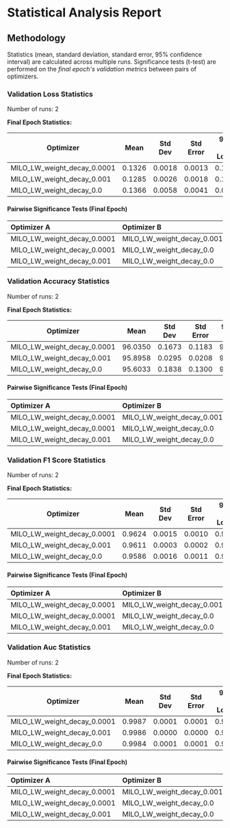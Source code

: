 # Statistical Analysis Report

## Methodology

Statistics (mean, standard deviation, standard error, 95% confidence interval) are calculated across multiple runs.
Significance tests (t-test) are performed on the *final epoch's validation metrics* between pairs of optimizers.

### Validation Loss Statistics

Number of runs: 2

**Final Epoch Statistics:**

| Optimizer | Mean | Std Dev | Std Error | 95% CI Lower | 95% CI Upper |
|-----------|------|---------|-----------|--------------|--------------|
| MILO_LW_weight_decay_0.0001 | 0.1326 | 0.0018 | 0.0013 | 0.1165 | 0.1487 |
| MILO_LW_weight_decay_0.001 | 0.1285 | 0.0026 | 0.0018 | 0.1051 | 0.1520 |
| MILO_LW_weight_decay_0.0 | 0.1366 | 0.0058 | 0.0041 | 0.0842 | 0.1889 |

#### Pairwise Significance Tests (Final Epoch)

| Optimizer A                 | Optimizer B                |   Mean A |   Mean B | Better                      |   p-value | Significant   | Metric                |
|:----------------------------|:---------------------------|---------:|---------:|:----------------------------|----------:|:--------------|:----------------------|
| MILO_LW_weight_decay_0.0001 | MILO_LW_weight_decay_0.001 | 0.132584 | 0.128548 | MILO_LW_weight_decay_0.001  |  0.228739 |               | final_validation_loss |
| MILO_LW_weight_decay_0.0001 | MILO_LW_weight_decay_0.0   | 0.132584 | 0.136553 | MILO_LW_weight_decay_0.0001 |  0.506078 |               | final_validation_loss |
| MILO_LW_weight_decay_0.001  | MILO_LW_weight_decay_0.0   | 0.128548 | 0.136553 | MILO_LW_weight_decay_0.001  |  0.270682 |               | final_validation_loss |

### Validation Accuracy Statistics

Number of runs: 2

**Final Epoch Statistics:**

| Optimizer | Mean | Std Dev | Std Error | 95% CI Lower | 95% CI Upper |
|-----------|------|---------|-----------|--------------|--------------|
| MILO_LW_weight_decay_0.0001 | 96.0350 | 0.1673 | 0.1183 | 94.5314 | 97.5386 |
| MILO_LW_weight_decay_0.001 | 95.8958 | 0.0295 | 0.0208 | 95.6311 | 96.1605 |
| MILO_LW_weight_decay_0.0 | 95.6033 | 0.1838 | 0.1300 | 93.9515 | 97.2551 |

#### Pairwise Significance Tests (Final Epoch)

| Optimizer A                 | Optimizer B                |   Mean A |   Mean B | Better                      |   p-value | Significant   | Metric                    |
|:----------------------------|:---------------------------|---------:|---------:|:----------------------------|----------:|:--------------|:--------------------------|
| MILO_LW_weight_decay_0.0001 | MILO_LW_weight_decay_0.001 |  96.035  |  95.8958 | MILO_LW_weight_decay_0.0001 |  0.444595 |               | final_validation_accuracy |
| MILO_LW_weight_decay_0.0001 | MILO_LW_weight_decay_0.0   |  96.035  |  95.6033 | MILO_LW_weight_decay_0.0001 |  0.134533 |               | final_validation_accuracy |
| MILO_LW_weight_decay_0.001  | MILO_LW_weight_decay_0.0   |  95.8958 |  95.6033 | MILO_LW_weight_decay_0.001  |  0.259471 |               | final_validation_accuracy |

### Validation F1 Score Statistics

Number of runs: 2

**Final Epoch Statistics:**

| Optimizer | Mean | Std Dev | Std Error | 95% CI Lower | 95% CI Upper |
|-----------|------|---------|-----------|--------------|--------------|
| MILO_LW_weight_decay_0.0001 | 0.9624 | 0.0015 | 0.0010 | 0.9490 | 0.9757 |
| MILO_LW_weight_decay_0.001 | 0.9611 | 0.0003 | 0.0002 | 0.9588 | 0.9634 |
| MILO_LW_weight_decay_0.0 | 0.9586 | 0.0016 | 0.0011 | 0.9443 | 0.9729 |

#### Pairwise Significance Tests (Final Epoch)

| Optimizer A                 | Optimizer B                |   Mean A |   Mean B | Better                      |   p-value | Significant   | Metric                    |
|:----------------------------|:---------------------------|---------:|---------:|:----------------------------|----------:|:--------------|:--------------------------|
| MILO_LW_weight_decay_0.0001 | MILO_LW_weight_decay_0.001 | 0.96235  | 0.961134 | MILO_LW_weight_decay_0.0001 |  0.449511 |               | final_validation_f1_score |
| MILO_LW_weight_decay_0.0001 | MILO_LW_weight_decay_0.0   | 0.96235  | 0.958566 | MILO_LW_weight_decay_0.0001 |  0.133784 |               | final_validation_f1_score |
| MILO_LW_weight_decay_0.001  | MILO_LW_weight_decay_0.0   | 0.961134 | 0.958566 | MILO_LW_weight_decay_0.001  |  0.256109 |               | final_validation_f1_score |

### Validation Auc Statistics

Number of runs: 2

**Final Epoch Statistics:**

| Optimizer | Mean | Std Dev | Std Error | 95% CI Lower | 95% CI Upper |
|-----------|------|---------|-----------|--------------|--------------|
| MILO_LW_weight_decay_0.0001 | 0.9987 | 0.0001 | 0.0001 | 0.9978 | 0.9995 |
| MILO_LW_weight_decay_0.001 | 0.9986 | 0.0000 | 0.0000 | 0.9984 | 0.9988 |
| MILO_LW_weight_decay_0.0 | 0.9984 | 0.0001 | 0.0001 | 0.9974 | 0.9995 |

#### Pairwise Significance Tests (Final Epoch)

| Optimizer A                 | Optimizer B                |   Mean A |   Mean B | Better                      |   p-value | Significant   | Metric               |
|:----------------------------|:---------------------------|---------:|---------:|:----------------------------|----------:|:--------------|:---------------------|
| MILO_LW_weight_decay_0.0001 | MILO_LW_weight_decay_0.001 | 0.998653 | 0.998598 | MILO_LW_weight_decay_0.0001 |  0.556434 |               | final_validation_auc |
| MILO_LW_weight_decay_0.0001 | MILO_LW_weight_decay_0.0   | 0.998653 | 0.998434 | MILO_LW_weight_decay_0.0001 |  0.175844 |               | final_validation_auc |
| MILO_LW_weight_decay_0.001  | MILO_LW_weight_decay_0.0   | 0.998598 | 0.998434 | MILO_LW_weight_decay_0.001  |  0.281689 |               | final_validation_auc |

